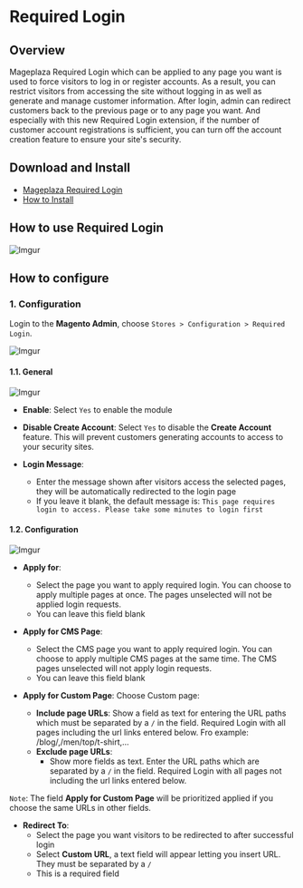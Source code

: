 # Required Login

## Overview

Mageplaza Required Login which can be applied to any page you want is used to force visitors to log in or register accounts. As a result, you can restrict visitors from accessing the site without logging in as well as generate and manage customer information. After login, admin can redirect customers back to the previous page or to any page you want. And especially with this new Required Login extension, if the number of customer account registrations is sufficient, you can turn off the account creation feature to ensure your site's security.


## Download and Install

- [Mageplaza Required Login]()
- [How to Install](https://www.mageplaza.com/install-magento-2-extension/)


## How to use Required Login

![Imgur](https://i.imgur.com/GXeySUy.png)

## How to configure

### 1. Configuration

Login to the **Magento Admin**, choose `Stores > Configuration > Required Login`.

![Imgur](https://i.imgur.com/c8J7ZV1.png)


#### 1.1. General

![Imgur](https://i.imgur.com/nFEdGIE.png)


- **Enable**: Select `Yes` to enable the module 

- **Disable Create Account**: Select `Yes` to disable the **Create Account** feature. This will prevent customers generating accounts to access to your security sites. 

- **Login Message**: 
  - Enter the message shown after visitors access the selected pages, they will be automatically redirected to the login page
  - If you leave it blank, the default message is: `This page requires login to access. Please take some minutes to login first`
  
  
#### 1.2. Configuration

![Imgur](https://i.imgur.com/m5DuFGt.png)


- **Apply for**: 
  - Select the page you want to apply required login. You can choose to apply multiple pages at once. The pages unselected will not be applied login requests.
  - You can leave this field blank
  
- **Apply for CMS Page**:
  - Select the CMS page you want to apply required login. You can choose to apply multiple CMS pages at the same time. The CMS pages unselected will not apply login requests.
  - You can leave this field blank
  
- **Apply for Custom Page**:  Choose Custom page:
  - **Include page URLs**: Show a field as text for entering the URL paths which must be separated by a `/` in the field. Required Login with all pages including the url links entered below. Fro example: /blog/,/men/top/t-shirt,...
  - **Exclude page URLs**: 
    - Show more fields as text. Enter the URL paths which are separated by a `/` in the field. Required Login with all pages not including the url links entered below.
    
`Note`: The field **Apply for Custom Page** will be prioritized applied if you choose the same URLs in other fields. 

- **Redirect To**: 
  - Select the page you want visitors to be redirected to after successful login
  - Select **Custom URL**, a text field will appear letting you insert URL. They must be separated by a `/`  
  - This is a required field



